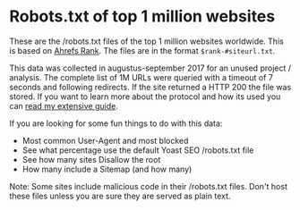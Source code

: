 # Robots.txt of top 1 million websites

These are the /robots.txt files of the top 1 million websites worldwide. This is based on [Ahrefs Rank](https://ahrefs.com/ahrefs-top). The files are in the format `$rank-#siteurl.txt`.

This data was collected in augustus-september 2017 for an unused project / analysis. The complete list of 1M URLs were queried with a timeout of 7 seconds and following redirects. If the site returned a HTTP 200 the file was stored. If you want to learn more about the protocol and how its used you can [read my extensive guide](https://martijnoud.com/robots-txt/).

If you are looking for some fun things to do with this data:

* Most common User-Agent and most blocked
* See what percentage use the default Yoast SEO /robots.txt file
* See how many sites Disallow the root
* How many include a Sitemap (and how many)

Note: Some sites include malicious code in their /robots.txt files. Don't host these files unless you are sure they are served as plain text.